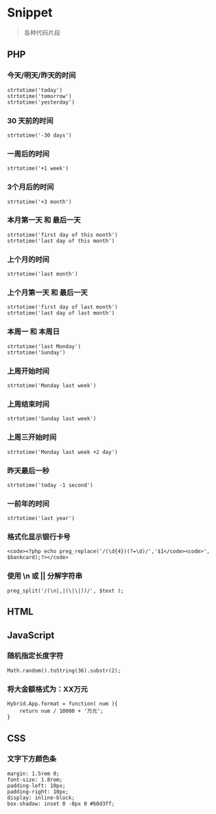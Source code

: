 # Snippet

> 各种代码片段

## PHP

### 今天/明天/昨天的时间
	strtotime('today')
	strtotime('tomorrow')
	strtotime('yesterday')

### 30 天前的时间
	strtotime('-30 days')

### 一周后的时间
	strtotime('+1 week')

### 3个月后的时间
	strtotime('+3 month')

### 本月第一天 和 最后一天
	strtotime('first day of this month')
	strtotime('last day of this month')

### 上个月的时间
	strtotime('last month')
	
### 上个月第一天 和 最后一天
	strtotime('first day of last month')
	strtotime('last day of last month')

### 本周一 和 本周日
	strtotime('last Monday')
	strtotime('Sunday')

### 上周开始时间
	strtotime('Monday last week')

### 上周结束时间
	strtotime('Sunday last week')

### 上周三开始时间
	strtotime('Monday last week +2 day')

### 昨天最后一秒
	strtotime('today -1 second')

### 一前年的时间
	strtotime('last year')
	
### 格式化显示银行卡号
	<code><?php echo preg_replace('/(\d{4})(?=\d)/','$1</code><code>', $bankcard);?></code>
	
### 使用 \n 或 || 分解字符串
	preg_split('/(\n|,|(\|\|))/', $text );
	
## HTML
	
## JavaScript

### 随机指定长度字符

	Math.random().toString(36).substr(2);
	
### 将大金额格式为：XX万元

	Hybrid.App.format = function( num ){
		return num / 10000 + '万元';
	}

## CSS

### 文字下方颜色条

	margin: 1.5rem 0;
    font-size: 1.8rem;
    padding-left: 10px;
    padding-right: 10px;
    display: inline-block;
    box-shadow: inset 0 -8px 0 #b0d3ff;




